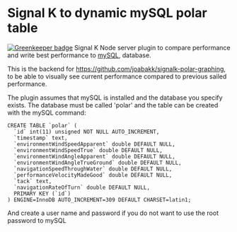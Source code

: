# Signal K to dynamic mySQL polar table

[![Greenkeeper badge](https://badges.greenkeeper.io/joabakk/signalk-polar.svg)](https://greenkeeper.io/)
Signal K Node server plugin to compare performance and write best performance to  [mySQL](https://www.mysql.com/), database.

This is the backend for https://github.com/joabakk/signalk-polar-graphing, to be able to visually see current performance compared to previous sailed performance. 

The plugin assumes that mySQL is installed and the database you specify exists. The database must be called 'polar' and the table can be created with the mySQL command:
```
CREATE TABLE `polar` (
  `id` int(11) unsigned NOT NULL AUTO_INCREMENT,
  `timestamp` text,
  `environmentWindSpeedApparent` double DEFAULT NULL,
  `environmentWindSpeedTrue` double DEFAULT NULL,
  `environmentWindAngleApparent` double DEFAULT NULL,
  `environmentWindAngleTrueGround` double DEFAULT NULL,
  `navigationSpeedThroughWater` double DEFAULT NULL,
  `performanceVelocityMadeGood` double DEFAULT NULL,
  `tack` text,
  `navigationRateOfTurn` double DEFAULT NULL,
  PRIMARY KEY (`id`)
) ENGINE=InnoDB AUTO_INCREMENT=309 DEFAULT CHARSET=latin1;
```

And create a user name and password if you do not want to use the root password to mySQL
